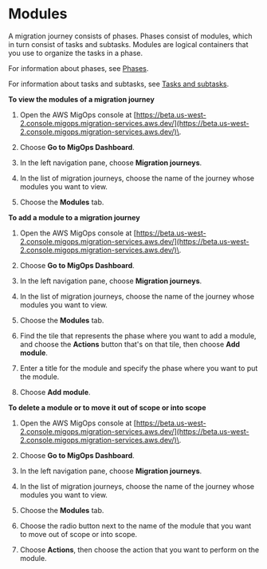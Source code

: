 # Modules<a name="modules"></a>

A migration journey consists of phases\. Phases consist of modules, which in turn consist of tasks and subtasks\. Modules are logical containers that you use to organize the tasks in a phase\.

For information about phases, see [Phases](phases.md)\.

For information about tasks and subtasks, see [Tasks and subtasks](tasks.md)\.

**To view the modules of a migration journey**

1. Open the AWS MigOps console at [https://beta.us-west-2.console.migops.migration-services.aws.dev/](https://beta.us-west-2.console.migops.migration-services.aws.dev/)\.

1. Choose **Go to MigOps Dashboard**\.

1. In the left navigation pane, choose **Migration journeys**\.

1. In the list of migration journeys, choose the name of the journey whose modules you want to view\.

1. Choose the **Modules** tab\.

**To add a module to a migration journey**

1. Open the AWS MigOps console at [https://beta.us-west-2.console.migops.migration-services.aws.dev/](https://beta.us-west-2.console.migops.migration-services.aws.dev/)\.

1. Choose **Go to MigOps Dashboard**\.

1. In the left navigation pane, choose **Migration journeys**\.

1. In the list of migration journeys, choose the name of the journey whose modules you want to view\.

1. Choose the **Modules** tab\.

1. Find the tile that represents the phase where you want to add a module, and choose the **Actions** button that's on that tile, then choose **Add module**\.

1. Enter a title for the module and specify the phase where you want to put the module\.

1. Choose **Add module**\.

**To delete a module or to move it out of scope or into scope**

1. Open the AWS MigOps console at [https://beta.us-west-2.console.migops.migration-services.aws.dev/](https://beta.us-west-2.console.migops.migration-services.aws.dev/)\.

1. Choose **Go to MigOps Dashboard**\.

1. In the left navigation pane, choose **Migration journeys**\.

1. In the list of migration journeys, choose the name of the journey whose modules you want to view\.

1. Choose the **Modules** tab\.

1. Choose the radio button next to the name of the module that you want to move out of scope or into scope\.

1. Choose **Actions**, then choose the action that you want to perform on the module\.